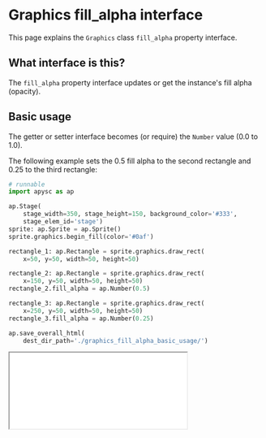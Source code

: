 # Graphics fill_alpha interface

This page explains the `Graphics` class `fill_alpha` property interface.

## What interface is this?

The `fill_alpha` property interface updates or get the instance's fill alpha (opacity).

## Basic usage

The getter or setter interface becomes (or require) the `Number` value (0.0 to 1.0).

The following example sets the 0.5 fill alpha to the second rectangle and 0.25 to the third rectangle:

```py
# runnable
import apysc as ap

ap.Stage(
    stage_width=350, stage_height=150, background_color='#333',
    stage_elem_id='stage')
sprite: ap.Sprite = ap.Sprite()
sprite.graphics.begin_fill(color='#0af')

rectangle_1: ap.Rectangle = sprite.graphics.draw_rect(
    x=50, y=50, width=50, height=50)

rectangle_2: ap.Rectangle = sprite.graphics.draw_rect(
    x=150, y=50, width=50, height=50)
rectangle_2.fill_alpha = ap.Number(0.5)

rectangle_3: ap.Rectangle = sprite.graphics.draw_rect(
    x=250, y=50, width=50, height=50)
rectangle_3.fill_alpha = ap.Number(0.25)

ap.save_overall_html(
    dest_dir_path='./graphics_fill_alpha_basic_usage/')
```

<iframe src="static/graphics_fill_alpha_basic_usage/index.html" width="350" height="150"></iframe>
